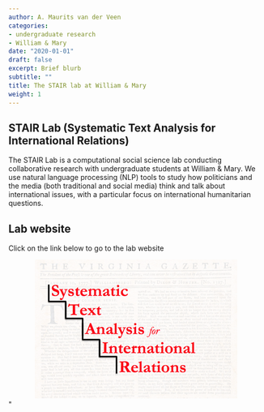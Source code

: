 ```yaml
---
author: A. Maurits van der Veen
categories:
- undergraduate research
- William & Mary
date: "2020-01-01"
draft: false
excerpt: Brief blurb
subtitle: ""
title: The STAIR lab at William & Mary
weight: 1
---
```


## STAIR Lab (Systematic Text Analysis for International Relations)

The STAIR Lab is a computational social science lab conducting collaborative research with undergraduate students at William & Mary. We use natural language processing (NLP) tools to study how politicians and the media (both traditional and social media) think and talk about international issues, with a particular focus on international humanitarian questions. 

## Lab website

Click on the link below to go to the lab website

<center>
<a href=https://stair.wm.edu><img src=stairlogo_red_smaller.png></a>
</center>"